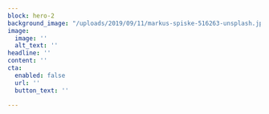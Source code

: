```yaml
---
block: hero-2
background_image: "/uploads/2019/09/11/markus-spiske-516263-unsplash.jpg"
image:
  image: ''
  alt_text: ''
headline: ''
content: ''
cta:
  enabled: false
  url: ''
  button_text: ''

---
```


